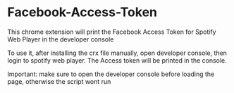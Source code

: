 # Facebook-Access-Token
This chrome extension will print the Facebook Access Token for Spotify Web Player in the developer console

To use it, after installing the crx file manually, open developer console, then login to spotify web player. The Access token will be printed in the console.

Important: make sure to open the developer console before loading the page, otherwise the script wont run
